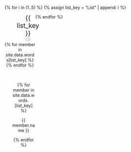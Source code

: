

<div class="container">
    
{% for i in (1..5) %}
  {% assign list_key = "List" | append: i %}
  

  <div id="{{ list_key }}" style="width:20%; text-align:center; float:left;">
      <div style="margin-left:40%;">
          <div onclick="bofang('{{ list_key }}')" style="cursor:pointer; float:left; text-align:center;font-size16px;">
          <span style="float:left;font-size:1.5em;">{{ list_key }}</span>
          <svg class="youdao_translator_static-pronounce" width="16" height="16" viewBox="0 0 16 16" fill="none" xmlns="http://www.w3.org/2000/svg" data-v-23d71922=""><path d="M0.545908 5.3378L0.506694 10.6489C0.503005 11.1486 0.907016 11.5556 1.40667 11.5556H3.26438C3.65146 11.5556 4.02355 11.7052 4.30286 11.9732L6.80768 14.3764C7.44338 14.9863 8.5 14.5357 8.5 13.6548V10.6667V2.36388C8.5 1.48019 7.43775 1.03083 6.80359 1.64624L4.35654 4.02091C4.07664 4.29253 3.70195 4.44444 3.31192 4.44444H1.44588C0.95142 4.44444 0.549558 4.84335 0.545908 5.3378Z" stroke="#939599" stroke-linecap="round" stroke-linejoin="round" data-v-23d71922=""></path><path d="M13.2344 12.2188C14.3573 11.4535 15.1094 9.875 15.1094 8C15.1094 6.125 14.3284 4.554 13.2344 3.78125" stroke="#939599" stroke-width="1.125" stroke-linecap="round" data-v-23d71922=""></path><path d="M10.9844 9.87891C11.5458 9.49626 11.9219 8.79571 11.9219 7.99488C11.9219 7.20649 11.5314 6.51528 10.9844 6.12891" stroke="#939599" stroke-linecap="round" data-v-23d71922=""></path></svg></div>
      </div>
          {% for member in site.data.words[list_key] %}
        <audio style="text-align:center; width:80%;" src='{{ member.url }}' class='{{ list_key }}'></audio>
      {% endfor %}
      <ul style="text-align:center; ">
            <br><br>
            {% for member in site.data.words.[list_key] %}
                  <p>{{ member.name }}</p>                                    
            {% endfor %}
      </ul>
  </div>



{% endfor %}


</div>


<script type="text/javascript">
function bofang(listName){

      myAudios = document.getElementsByClassName(listName);
      console.log(myAudios);
      i = 0;
      myAudio = myAudios[i];
      myAudio.addEventListener('ended', playEndedHandler, false);
      myAudio.play();
      console.log(myAudio.src);
      
      function playEndedHandler(){
            console.log("test2");
            i = i+1;
            myAudio = myAudios[i];
            console.log(myAudio)
            myAudio.addEventListener('ended', playEndedHandler, false);
            myAudio.play();
            console.log(myAudio.src);
            // console.log(arr.length);
            !myAudios.length && myAudio.removeEventListener('ended',playEndedHandler,false);//只有一个元素时解除绑定  
      }
}

</script>